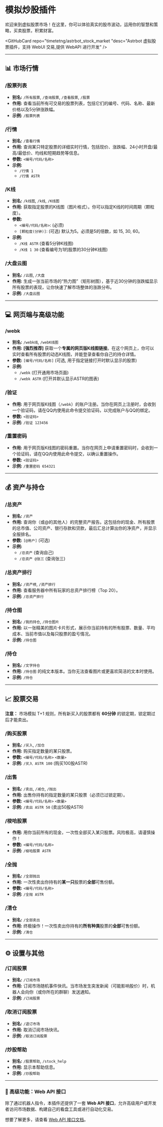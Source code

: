 # 模拟炒股插件

欢迎来到虚拟股票市场！在这里，你可以体验真实的股市波动，运用你的智慧和策略，买卖股票，积累财富。

<GitHubCard repo="timetetng/astrbot_stock_market "desc="Astrbot 虚拟股票插件，支持 WebUI 交易,提供 WebAPI 进行开发" />

---

## 📊 市场行情

### /股票列表
- **别名:** `/所有股票`, `/查询股票`, `/查看股票`, `/股票`
- **作用:** 查看当前所有可交易的股票列表，包括它们的编号、代码、名称、最新价格以及5分钟涨跌幅。
- **示例:** `/股票列表`

### /行情
- **别名:** `/查看行情`
- **作用:** 查询某只特定股票的详细实时行情，包括现价、涨跌幅、24小时开盘/最高/最低价、均线和短期趋势等信息。
- **参数:** `<编号/代码/名称>`
- **示例:**
    - `/行情 1`
    - `/行情 ASTR`

### /K线
- **别名:** `/k线图`, `/k线`, `/K线图`
- **作用:** 获取指定股票的K线图（图片格式）。你可以指定K线的时间周期（颗粒度）。
- **参数:**
    - `<编号/代码/名称>`: (必须)
    - `[颗粒度(分钟)]`: (可选) 默认为5。必须是5的倍数，如 15, 30, 60。
- **示例:**
    - `/K线 ASTR` (查看5分钟K线图)
    - `/K线 1 30` (查看编号为1的股票的30分钟K线图)

### /大盘云图
- **别名:** `/云图`, `/大盘`
- **作用:** 生成一张当前市场的“热力图”（矩形树图），基于近30分钟的涨跌幅显示所有股票的表现，让你快速了解市场整体的涨跌分布。
- **示例:** `/大盘云图`

---

## 💻 网页端与高级功能

### /webk
- **别名:** `/webk线`, `/webK线图`
- **作用:** **[强烈推荐]** 获取一个**专属的网页版K线图链接**。在这个网页上，你可以实时查看所有股票的动态K线图，并能登录查看你自己的持仓详情。
- **参数:** `[编号/代码/名称]` (可选, 用于指定链接打开时默认显示的股票)
- **示例:**
    - `/webk` (打开通用市场页面)
    - `/webk ASTR` (打开并默认显示ASTR的图表)

### /验证
- **作用:** 用于网页版K线图（`/webk`）的账户注册。当你在网页上注册时，会收到一个验证码，请在QQ内使用此命令提交验证码，以完成账户与QQ的绑定。
- **参数:** `<验证码>`
- **示例:** `/验证 123456`

### /重置密码
- **作用:** 用于网页版K线图的密码重置。当你在网页上申请重置密码时，会收到一个验证码，请在QQ内使用此命令提交，以确认重置操作。
- **参数:** `<验证码>`
- **示例:** `/重置密码 654321`

---

## 💰 资产与持仓

### /总资产
- **别名:** `/资产`
- **作用:** 查询你（或@的其他人）的完整资产报告。这包括你的现金、所有股票的总市值、公司资产、银行存款和贷款，最后汇总计算出你的净资产，并显示全服排名。
- **参数:** `[@用户]` (可选)
- **示例:**
    - `/总资产` (查询自己)
    - `/总资产 @张三` (查询张三)

### /总资产排行
- **别名:** `/资产榜`, `/资产排行`
- **作用:** 查看服务器中所有玩家的总资产排行榜（Top 20）。
- **示例:** `/总资产排行`

### /持仓图
- **别名:** `/我的持仓`, `/持仓图片`
- **作用:** 以一张精美的图片卡片形式，展示你当前持有的所有股票、数量、平均成本、当前市值以及每只股票的盈亏情况。
- **示例:** `/持仓图`

### /持仓
- **别名:** `/文字持仓`
- **作用:** `/持仓图` 的纯文本版本。当你无法查看图片或更喜欢简洁的文本时使用。
- **示例:** `/持仓`

---

## 📈 股票交易

**注意：** 市场模拟 T+1 规则，所有新买入的股票都有 **60分钟** 的锁定期，锁定期过后才能卖出。

### /购买股票
- **别名:** `/买入`, `/加仓`
- **作用:** 购买指定数量的某只股票。
- **参数:** `<编号/代码/名称>` `<数量>`
- **示例:** `/买入 ASTR 100` (购买100股ASTR)

### /出售
- **别名:** `/卖出`, `/减仓`, `/抛出`
- **作用:** 出售你持有的指定数量的某只股票（必须已过锁定期）。
- **参数:** `<编号/代码/名称>` `<数量>`
- **示例:** `/卖出 ASTR 50` (卖出50股ASTR)

### /梭哈股票
- **作用:** 用你当前所有的现金，一次性全部买入某只股票。风险极高，请谨慎操作！
- **参数:** `<编号/代码/名称>`
- **示例:** `/梭哈股票 ASTR`

### /全抛
- **别名:** `/全部抛出`
- **作用:** 一次性卖出你持有的**某一只**股票的**全部**可售份额。
- **参数:** `<编号/代码/名称>`
- **示例:** `/全抛 ASTR`

### /清仓
- **别名:** `/全部卖出`
- **作用:** 终极操作！一次性卖出你持有的**所有种类**股票的**全部**可售份额。
- **示例:** `/清仓`

---

## ⚙️ 设置与其他

### /订阅股票
- **别名:** `/订阅市场`
- **作用:** 订阅市场随机事件快讯。当市场发生突发新闻（可能影响股价）时，机器人会向你（或你所在的群聊）发送通知。
- **示例:** `/订阅股票`

### /取消订阅股票
- **别名:** `/退订市场`
- **作用:** 取消订阅市场快讯。
- **示例:** `/取消订阅股票`

### /炒股帮助
- **别名:** `/股票帮助`, `/stock_help`
- **作用:** 显示本帮助信息。
- **示例:** `/炒股帮助`

---

### 🌟 高级功能：Web API 接口
除了通过机器人指令，本插件还提供了一套 **Web API 接口**，允许高级用户或开发者访问市场数据、构建自己的看盘工具或进行自动化交易。

想要了解更多，请查看 [Web API 接口文档](/开发文档/虚拟股票API接口文档)。